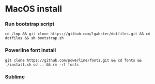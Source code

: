 # MacOS install

### Run bootstrap script
`cd /tmp && git clone https://github.com/lgabster/dotfiles.git && cd dotfiles && sh bootstrap.sh`

### Powerline font install
`git clone https://github.com/powerline/fonts.git && cd fonts && ./install.sh cd .. && rm -rf fonts`

### [Sublime](https://github.com/lgabster/macOS-install/tree/master/sublime)

